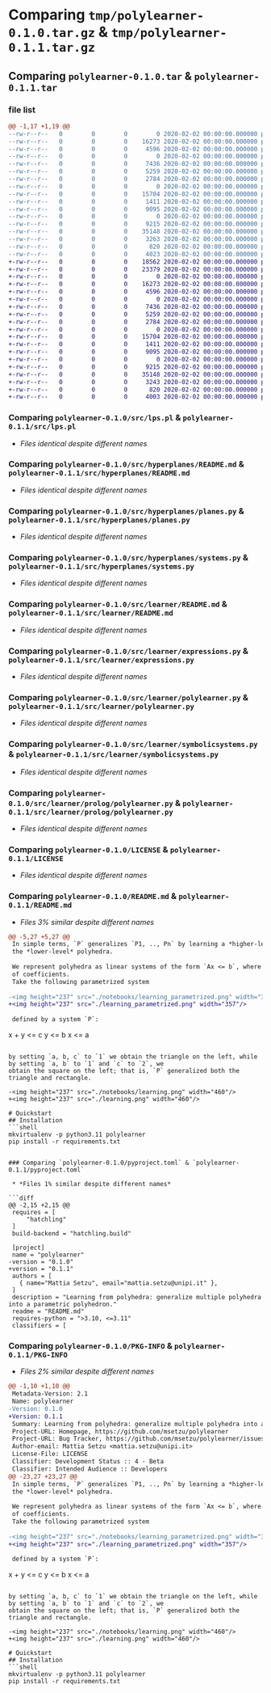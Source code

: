 # Comparing `tmp/polylearner-0.1.0.tar.gz` & `tmp/polylearner-0.1.1.tar.gz`

## Comparing `polylearner-0.1.0.tar` & `polylearner-0.1.1.tar`

### file list

```diff
@@ -1,17 +1,19 @@
--rw-r--r--   0        0        0        0 2020-02-02 00:00:00.000000 polylearner-0.1.0/src/__init__.py
--rw-r--r--   0        0        0    16273 2020-02-02 00:00:00.000000 polylearner-0.1.0/src/lps.pl
--rw-r--r--   0        0        0     4596 2020-02-02 00:00:00.000000 polylearner-0.1.0/src/hyperplanes/README.md
--rw-r--r--   0        0        0        0 2020-02-02 00:00:00.000000 polylearner-0.1.0/src/hyperplanes/__init__.py
--rw-r--r--   0        0        0     7436 2020-02-02 00:00:00.000000 polylearner-0.1.0/src/hyperplanes/planes.py
--rw-r--r--   0        0        0     5259 2020-02-02 00:00:00.000000 polylearner-0.1.0/src/hyperplanes/systems.py
--rw-r--r--   0        0        0     2784 2020-02-02 00:00:00.000000 polylearner-0.1.0/src/learner/README.md
--rw-r--r--   0        0        0        0 2020-02-02 00:00:00.000000 polylearner-0.1.0/src/learner/__init__.py
--rw-r--r--   0        0        0    15704 2020-02-02 00:00:00.000000 polylearner-0.1.0/src/learner/expressions.py
--rw-r--r--   0        0        0     1411 2020-02-02 00:00:00.000000 polylearner-0.1.0/src/learner/polylearner.py
--rw-r--r--   0        0        0     9095 2020-02-02 00:00:00.000000 polylearner-0.1.0/src/learner/symbolicsystems.py
--rw-r--r--   0        0        0        0 2020-02-02 00:00:00.000000 polylearner-0.1.0/src/learner/prolog/__init__.py
--rw-r--r--   0        0        0     9215 2020-02-02 00:00:00.000000 polylearner-0.1.0/src/learner/prolog/polylearner.py
--rw-r--r--   0        0        0    35148 2020-02-02 00:00:00.000000 polylearner-0.1.0/LICENSE
--rw-r--r--   0        0        0     3263 2020-02-02 00:00:00.000000 polylearner-0.1.0/README.md
--rw-r--r--   0        0        0      820 2020-02-02 00:00:00.000000 polylearner-0.1.0/pyproject.toml
--rw-r--r--   0        0        0     4023 2020-02-02 00:00:00.000000 polylearner-0.1.0/PKG-INFO
+-rw-r--r--   0        0        0    18562 2020-02-02 00:00:00.000000 polylearner-0.1.1/learning.png
+-rw-r--r--   0        0        0    23379 2020-02-02 00:00:00.000000 polylearner-0.1.1/learning_parametrized.png
+-rw-r--r--   0        0        0        0 2020-02-02 00:00:00.000000 polylearner-0.1.1/src/__init__.py
+-rw-r--r--   0        0        0    16273 2020-02-02 00:00:00.000000 polylearner-0.1.1/src/lps.pl
+-rw-r--r--   0        0        0     4596 2020-02-02 00:00:00.000000 polylearner-0.1.1/src/hyperplanes/README.md
+-rw-r--r--   0        0        0        0 2020-02-02 00:00:00.000000 polylearner-0.1.1/src/hyperplanes/__init__.py
+-rw-r--r--   0        0        0     7436 2020-02-02 00:00:00.000000 polylearner-0.1.1/src/hyperplanes/planes.py
+-rw-r--r--   0        0        0     5259 2020-02-02 00:00:00.000000 polylearner-0.1.1/src/hyperplanes/systems.py
+-rw-r--r--   0        0        0     2784 2020-02-02 00:00:00.000000 polylearner-0.1.1/src/learner/README.md
+-rw-r--r--   0        0        0        0 2020-02-02 00:00:00.000000 polylearner-0.1.1/src/learner/__init__.py
+-rw-r--r--   0        0        0    15704 2020-02-02 00:00:00.000000 polylearner-0.1.1/src/learner/expressions.py
+-rw-r--r--   0        0        0     1411 2020-02-02 00:00:00.000000 polylearner-0.1.1/src/learner/polylearner.py
+-rw-r--r--   0        0        0     9095 2020-02-02 00:00:00.000000 polylearner-0.1.1/src/learner/symbolicsystems.py
+-rw-r--r--   0        0        0        0 2020-02-02 00:00:00.000000 polylearner-0.1.1/src/learner/prolog/__init__.py
+-rw-r--r--   0        0        0     9215 2020-02-02 00:00:00.000000 polylearner-0.1.1/src/learner/prolog/polylearner.py
+-rw-r--r--   0        0        0    35148 2020-02-02 00:00:00.000000 polylearner-0.1.1/LICENSE
+-rw-r--r--   0        0        0     3243 2020-02-02 00:00:00.000000 polylearner-0.1.1/README.md
+-rw-r--r--   0        0        0      820 2020-02-02 00:00:00.000000 polylearner-0.1.1/pyproject.toml
+-rw-r--r--   0        0        0     4003 2020-02-02 00:00:00.000000 polylearner-0.1.1/PKG-INFO
```

### Comparing `polylearner-0.1.0/src/lps.pl` & `polylearner-0.1.1/src/lps.pl`

 * *Files identical despite different names*

### Comparing `polylearner-0.1.0/src/hyperplanes/README.md` & `polylearner-0.1.1/src/hyperplanes/README.md`

 * *Files identical despite different names*

### Comparing `polylearner-0.1.0/src/hyperplanes/planes.py` & `polylearner-0.1.1/src/hyperplanes/planes.py`

 * *Files identical despite different names*

### Comparing `polylearner-0.1.0/src/hyperplanes/systems.py` & `polylearner-0.1.1/src/hyperplanes/systems.py`

 * *Files identical despite different names*

### Comparing `polylearner-0.1.0/src/learner/README.md` & `polylearner-0.1.1/src/learner/README.md`

 * *Files identical despite different names*

### Comparing `polylearner-0.1.0/src/learner/expressions.py` & `polylearner-0.1.1/src/learner/expressions.py`

 * *Files identical despite different names*

### Comparing `polylearner-0.1.0/src/learner/polylearner.py` & `polylearner-0.1.1/src/learner/polylearner.py`

 * *Files identical despite different names*

### Comparing `polylearner-0.1.0/src/learner/symbolicsystems.py` & `polylearner-0.1.1/src/learner/symbolicsystems.py`

 * *Files identical despite different names*

### Comparing `polylearner-0.1.0/src/learner/prolog/polylearner.py` & `polylearner-0.1.1/src/learner/prolog/polylearner.py`

 * *Files identical despite different names*

### Comparing `polylearner-0.1.0/LICENSE` & `polylearner-0.1.1/LICENSE`

 * *Files identical despite different names*

### Comparing `polylearner-0.1.0/README.md` & `polylearner-0.1.1/README.md`

 * *Files 3% similar despite different names*

```diff
@@ -5,27 +5,27 @@
 In simple terms, `P` generalizes `P1, .., Pn` by learning a *higher-level* polyhedron and its groundings to
 the *lower-level* polyhedra.
 
 We represent polyhedra as linear systems of the form `Ax <= b`, where `A` is a coefficient matrix, and `b` is vector
 of coefficients. 
 Take the following parametrized system
 
-<img height="237" src="./notebooks/learning_parametrized.png" width="357"/>
+<img height="237" src="./learning_parametrized.png" width="357"/>
 
 defined by a system `P`:
 ```
 x + y <= c
     y <= b
     x <= a
 ```
 
 by setting `a, b, c` to `1` we obtain the triangle on the left, while by setting `a, b` to `1` and `c` to `2`, we 
 obtain the square on the left; that is, `P` generalized both the triangle and rectangle.
 
-<img height="237" src="./notebooks/learning.png" width="460"/>
+<img height="237" src="./learning.png" width="460"/>
 
 # Quickstart
 ## Installation
 ```shell
 mkvirtualenv -p python3.11 polylearner
 pip install -r requirements.txt
 ```
```

### Comparing `polylearner-0.1.0/pyproject.toml` & `polylearner-0.1.1/pyproject.toml`

 * *Files 1% similar despite different names*

```diff
@@ -2,15 +2,15 @@
 requires = [
     "hatchling"
 ]
 build-backend = "hatchling.build"
 
 [project]
 name = "polylearner"
-version = "0.1.0"
+version = "0.1.1"
 authors = [
   { name="Mattia Setzu", email="mattia.setzu@unipi.it" },
 ]
 description = "Learning from polyhedra: generalize multiple polyhedra into a parametric polyhedron."
 readme = "README.md"
 requires-python = ">3.10, <=3.11"
 classifiers = [
```

### Comparing `polylearner-0.1.0/PKG-INFO` & `polylearner-0.1.1/PKG-INFO`

 * *Files 2% similar despite different names*

```diff
@@ -1,10 +1,10 @@
 Metadata-Version: 2.1
 Name: polylearner
-Version: 0.1.0
+Version: 0.1.1
 Summary: Learning from polyhedra: generalize multiple polyhedra into a parametric polyhedron.
 Project-URL: Homepage, https://github.com/msetzu/polylearner
 Project-URL: Bug Tracker, https://github.com/msetzu/polylearner/issues
 Author-email: Mattia Setzu <mattia.setzu@unipi.it>
 License-File: LICENSE
 Classifier: Development Status :: 4 - Beta
 Classifier: Intended Audience :: Developers
@@ -23,27 +23,27 @@
 In simple terms, `P` generalizes `P1, .., Pn` by learning a *higher-level* polyhedron and its groundings to
 the *lower-level* polyhedra.
 
 We represent polyhedra as linear systems of the form `Ax <= b`, where `A` is a coefficient matrix, and `b` is vector
 of coefficients. 
 Take the following parametrized system
 
-<img height="237" src="./notebooks/learning_parametrized.png" width="357"/>
+<img height="237" src="./learning_parametrized.png" width="357"/>
 
 defined by a system `P`:
 ```
 x + y <= c
     y <= b
     x <= a
 ```
 
 by setting `a, b, c` to `1` we obtain the triangle on the left, while by setting `a, b` to `1` and `c` to `2`, we 
 obtain the square on the left; that is, `P` generalized both the triangle and rectangle.
 
-<img height="237" src="./notebooks/learning.png" width="460"/>
+<img height="237" src="./learning.png" width="460"/>
 
 # Quickstart
 ## Installation
 ```shell
 mkvirtualenv -p python3.11 polylearner
 pip install -r requirements.txt
 ```
```

